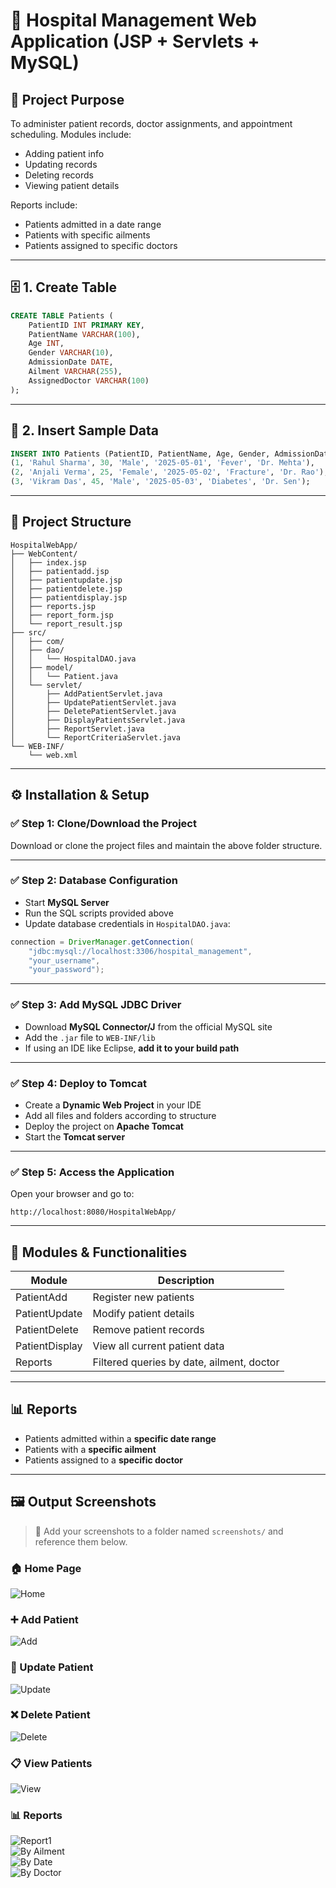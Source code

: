 # 🏥 Hospital Management Web Application (JSP + Servlets + MySQL)

## 📌 Project Purpose

To administer patient records, doctor assignments, and appointment scheduling. Modules include:
- Adding patient info
- Updating records
- Deleting records
- Viewing patient details

Reports include:
- Patients admitted in a date range
- Patients with specific ailments
- Patients assigned to specific doctors

---

## 🗄️ 1. Create Table

```sql
CREATE TABLE Patients (
    PatientID INT PRIMARY KEY,
    PatientName VARCHAR(100),
    Age INT,
    Gender VARCHAR(10),
    AdmissionDate DATE,
    Ailment VARCHAR(255),
    AssignedDoctor VARCHAR(100)
);
```

---

## 📝 2. Insert Sample Data

```sql
INSERT INTO Patients (PatientID, PatientName, Age, Gender, AdmissionDate, Ailment, AssignedDoctor) VALUES
(1, 'Rahul Sharma', 30, 'Male', '2025-05-01', 'Fever', 'Dr. Mehta'),
(2, 'Anjali Verma', 25, 'Female', '2025-05-02', 'Fracture', 'Dr. Rao'),
(3, 'Vikram Das', 45, 'Male', '2025-05-03', 'Diabetes', 'Dr. Sen');
```

---

## 📁 Project Structure

```
HospitalWebApp/
├── WebContent/
│   ├── index.jsp
│   ├── patientadd.jsp
│   ├── patientupdate.jsp
│   ├── patientdelete.jsp
│   ├── patientdisplay.jsp
│   ├── reports.jsp
│   ├── report_form.jsp
│   └── report_result.jsp
├── src/
│   ├── com/
│   ├── dao/
│   │   └── HospitalDAO.java
│   ├── model/
│   │   └── Patient.java
│   └── servlet/
│       ├── AddPatientServlet.java
│       ├── UpdatePatientServlet.java
│       ├── DeletePatientServlet.java
│       ├── DisplayPatientsServlet.java
│       ├── ReportServlet.java
│       └── ReportCriteriaServlet.java
└── WEB-INF/
    └── web.xml
```

---

## ⚙ Installation & Setup

### ✅ Step 1: Clone/Download the Project
Download or clone the project files and maintain the above folder structure.

---

### ✅ Step 2: Database Configuration

- Start **MySQL Server**
- Run the SQL scripts provided above
- Update database credentials in `HospitalDAO.java`:

```java
connection = DriverManager.getConnection(
    "jdbc:mysql://localhost:3306/hospital_management", 
    "your_username", 
    "your_password");
```

---

### ✅ Step 3: Add MySQL JDBC Driver

- Download **MySQL Connector/J** from the official MySQL site  
- Add the `.jar` file to `WEB-INF/lib`  
- If using an IDE like Eclipse, **add it to your build path**

---

### ✅ Step 4: Deploy to Tomcat

- Create a **Dynamic Web Project** in your IDE  
- Add all files and folders according to structure  
- Deploy the project on **Apache Tomcat**
- Start the **Tomcat server**

---

### ✅ Step 5: Access the Application

Open your browser and go to:

```
http://localhost:8080/HospitalWebApp/
```

---

## 🧩 Modules & Functionalities

| Module         | Description                       |
|----------------|-----------------------------------|
| PatientAdd     | Register new patients             |
| PatientUpdate  | Modify patient details            |
| PatientDelete  | Remove patient records            |
| PatientDisplay | View all current patient data     |
| Reports        | Filtered queries by date, ailment, doctor |

---

## 📊 Reports

- Patients admitted within a **specific date range**
- Patients with a **specific ailment**
- Patients assigned to a **specific doctor**

---

## 🖼 Output Screenshots

> 📸 Add your screenshots to a folder named `screenshots/` and reference them below.

### 🏠 Home Page  
![Home](screenshots/home.jpg)

### ➕ Add Patient  
![Add](screenshots/add.jpg)

### 📝 Update Patient  
![Update](screenshots/update.jpg)

### ❌ Delete Patient  
![Delete](screenshots/delete.jpg)

### 📋 View Patients  
![View](screenshots/view.jpg)

### 📊 Reports  
![Report1](screenshots/report1.jpg)  
![By Ailment](screenshots/report2.jpg)  
![By Date](screenshots/report3.jpg)  
![By Doctor](screenshots/report4.jpg)
